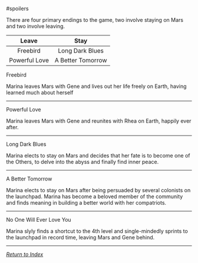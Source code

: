 #spoilers

There are four primary endings to the game, two involve staying on Mars and two involve leaving.

| Leave | Stay |
| :----: | :----: |
| Freebird | Long Dark Blues |
| Powerful Love | A Better Tomorrow |


Freebird 

Marina leaves Mars with Gene and lives out her life freely on Earth, having learned much about herself

---
Powerful Love

Marina leaves Mars with Gene and reunites with Rhea on Earth, happily ever after.

---
Long Dark Blues

Marina elects to stay on Mars and decides that her fate is to become one of the Others, to delve into the abyss and finally find inner peace.

---
A Better Tomorrow

Marina elects to stay on Mars after being persuaded by several colonists on the launchpad. Marina has become a beloved member of the community and finds meaning in building a better world with her compatriots.

---
No One Will Ever Love You

Marina slyly finds a shortcut to the 4th level and single-mindedly sprints to the launchpad in record time, leaving Mars and Gene behind.

---


*[Return to Index](index.md)*
